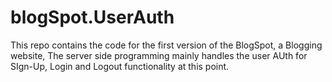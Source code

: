 # blogSpot.UserAuth
This repo contains the code for the first version of the BlogSpot, a Blogging website, The server side programming mainly handles the user AUth for SIgn-Up, Login and Logout functionality at this point.
